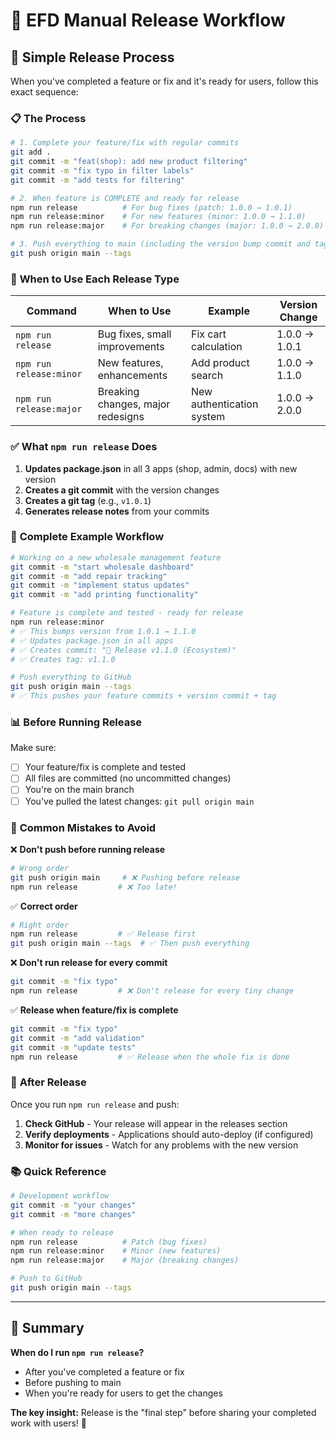 # 🚀 EFD Manual Release Workflow

## 🎯 Simple Release Process

When you've completed a feature or fix and it's ready for users, follow this exact sequence:

### 📋 **The Process**

```bash
# 1. Complete your feature/fix with regular commits
git add .
git commit -m "feat(shop): add new product filtering"
git commit -m "fix typo in filter labels"
git commit -m "add tests for filtering"

# 2. When feature is COMPLETE and ready for release
npm run release          # For bug fixes (patch: 1.0.0 → 1.0.1)
npm run release:minor    # For new features (minor: 1.0.0 → 1.1.0)  
npm run release:major    # For breaking changes (major: 1.0.0 → 2.0.0)

# 3. Push everything to main (including the version bump commit and tag)
git push origin main --tags
```

### 🎯 **When to Use Each Release Type**

| Command | When to Use | Example | Version Change |
|---------|-------------|---------|----------------|
| `npm run release` | Bug fixes, small improvements | Fix cart calculation | 1.0.0 → 1.0.1 |
| `npm run release:minor` | New features, enhancements | Add product search | 1.0.0 → 1.1.0 |
| `npm run release:major` | Breaking changes, major redesigns | New authentication system | 1.0.0 → 2.0.0 |

### ✅ **What `npm run release` Does**

1. **Updates package.json** in all 3 apps (shop, admin, docs) with new version
2. **Creates a git commit** with the version changes
3. **Creates a git tag** (e.g., `v1.0.1`)
4. **Generates release notes** from your commits

### 🔄 **Complete Example Workflow**

```bash
# Working on a new wholesale management feature
git commit -m "start wholesale dashboard"
git commit -m "add repair tracking"  
git commit -m "implement status updates"
git commit -m "add printing functionality"

# Feature is complete and tested - ready for release
npm run release:minor
# ✅ This bumps version from 1.0.1 → 1.1.0
# ✅ Updates package.json in all apps
# ✅ Creates commit: "🔄 Release v1.1.0 (Ecosystem)"
# ✅ Creates tag: v1.1.0

# Push everything to GitHub
git push origin main --tags
# ✅ This pushes your feature commits + version commit + tag
```

### 📊 **Before Running Release**

Make sure:
- [ ] Your feature/fix is complete and tested
- [ ] All files are committed (no uncommitted changes)
- [ ] You're on the main branch
- [ ] You've pulled the latest changes: `git pull origin main`

### 🚨 **Common Mistakes to Avoid**

❌ **Don't push before running release**
```bash
# Wrong order
git push origin main     # ❌ Pushing before release
npm run release         # ❌ Too late!
```

✅ **Correct order**
```bash
# Right order  
npm run release         # ✅ Release first
git push origin main --tags  # ✅ Then push everything
```

❌ **Don't run release for every commit**
```bash
git commit -m "fix typo"
npm run release         # ❌ Don't release for every tiny change
```

✅ **Release when feature/fix is complete**
```bash
git commit -m "fix typo"
git commit -m "add validation"
git commit -m "update tests"
npm run release         # ✅ Release when the whole fix is done
```

### 🎉 **After Release**

Once you run `npm run release` and push:

1. **Check GitHub** - Your release will appear in the releases section
2. **Verify deployments** - Applications should auto-deploy (if configured)
3. **Monitor for issues** - Watch for any problems with the new version

### 📚 **Quick Reference**

```bash
# Development workflow
git commit -m "your changes"
git commit -m "more changes"

# When ready to release
npm run release          # Patch (bug fixes)
npm run release:minor    # Minor (new features)  
npm run release:major    # Major (breaking changes)

# Push to GitHub
git push origin main --tags
```

---

## 🎯 **Summary**

**When do I run `npm run release`?**
- After you've completed a feature or fix
- Before pushing to main
- When you're ready for users to get the changes

**The key insight:** Release is the "final step" before sharing your completed work with users! 🚀